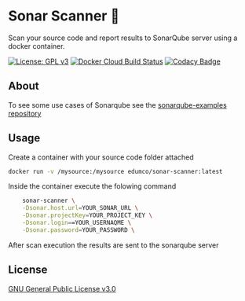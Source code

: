 # Sonar Scanner 🐳

Scan your source code and report results to SonarQube server using a docker container.

[![License: GPL v3](https://img.shields.io/badge/License-GPLv3-blue.svg)](https://www.gnu.org/licenses/gpl-3.0)
[![Docker Cloud Build Status](https://img.shields.io/docker/cloud/build/edumco/sonar-scanner)](https://hub.docker.com/r/edumco/sonar-scanner)
[![Codacy Badge](https://api.codacy.com/project/badge/Grade/51a42d5302834235a744e68aa1a6a3e0)](https://www.codacy.com/manual/edumco/sonar-scanner?utm_source=github.com&amp;utm_medium=referral&amp;utm_content=edumco/sonar-scanner&amp;utm_campaign=Badge_Grade)

## About

To see some use cases of Sonarqube see the [sonarqube-examples repository](https://github.com/edumco/sonarqube-examples)

## Usage

Create a container with your source code folder attached

```sh
docker run -v /mysource:/mysource edumco/sonar-scanner:latest
```

Inside the container execute the folowing command

```sh
    sonar-scanner \
    -Dsonar.host.url=YOUR_SONAR_URL \
    -Dsonar.projectKey=YOUR_PROJECT_KEY \
    -Dsonar.login==YOUR_USERNAQME \
    -Dsonar.password=YOUR_PASSWORD \
```

After scan execution the results are sent to the sonarqube server

## License

[GNU General Public License v3.0](LICENSE)
